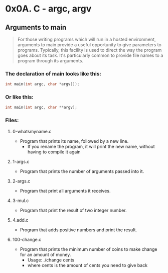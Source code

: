# 0x0A. C - argc, argv

## Arguments to main
> For those writing programs which will run in a hosted environment, arguments to main provide a useful opportunity to give parameters to programs. Typically, this facility is used to direct the way the program goes about its task. It's particularly common to provide file names to a program through its arguments.

### The declaration of main looks like this:
```c
int main(int argc, char *argv[]);
```
### Or like this:
```c
int main(int argc, char **argv);
```

### Files:

1. 0-whatsmyname.c
   - Program that prints its name, followed by a new line.
     - If you rename the program, it will print the new name, without having to compile it again

2. 1-args.c
   - Program that prints the number of arguments passed into it.

3. 2-args.c
   - Program that print all arguments it receives.

4. 3-mul.c
   - Program that print the result of two integer number.

5. 4.add.c
   - Program that adds positive numbers and print the result.

6. 100-change.c
   - Program that prints the minimum number of coins to make change for an amount of money.
     - Usage: ./change cents
     - where cents is the amount of cents you need to give back
